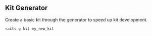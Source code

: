 ## Kit Generator
Create a basic kit through the generator to speed up kit development.

```
rails g kit my_new_kit
```
